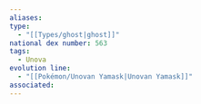 ```yaml
---
aliases: 
type:
  - "[[Types/ghost|ghost]]"
national dex number: 563
tags:
  - Unova
evolution line:
  - "[[Pokémon/Unovan Yamask|Unovan Yamask]]"
associated: 
---
```

